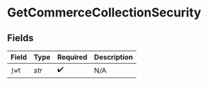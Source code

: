 # GetCommerceCollectionSecurity


## Fields

| Field              | Type               | Required           | Description        |
| ------------------ | ------------------ | ------------------ | ------------------ |
| `jwt`              | *str*              | :heavy_check_mark: | N/A                |
